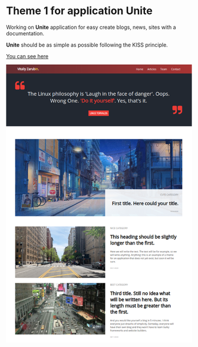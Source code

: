 Theme 1 for application **Unite**
===================

Working on **Unite** application for easy create blogs, news, sites with a documentation.

**Unite** should be as simple as possible following the KISS principle.

[You can see here](https://unite-theme.keygenqt.com/)

![picture](data/preview3.png)